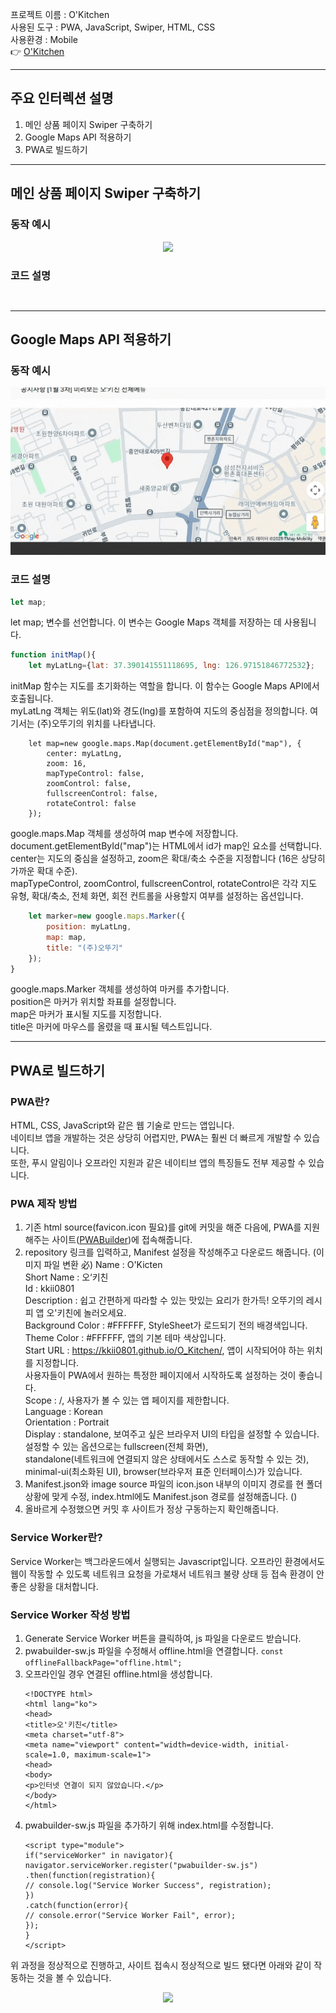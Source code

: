 프로젝트 이름 : O'Kitchen <br />
사용된 도구 : PWA, JavaScript, Swiper, HTML, CSS <br />
사용환경 : Mobile <br />
:point_right: [O'Kitchen](https://kkii0801.github.io/O_Kitchen/)

***

## 주요 인터렉션 설명

1. 메인 상품 페이지 Swiper 구축하기
2. Google Maps API 적용하기
3. PWA로 빌드하기

***

## 메인 상품 페이지 Swiper 구축하기

### 동작 예시
<div align="center"><img src="https://github.com/kkii0801/Readme_files/blob/main/images_2/Okitchen_mainslider.gif?raw=true"></div>

### 코드 설명
``` HTML

```

``` JavaScript

```


***

## Google Maps API 적용하기

### 동작 예시
<div align="center"><img src="https://github.com/kkii0801/Readme_files/blob/main/images_2/Okitchen_map.gif?raw=true"></div>

### 코드 설명
``` JavaScript
let map;
```
let map; 변수를 선언합니다. 이 변수는 Google Maps 객체를 저장하는 데 사용됩니다. <br />
``` JavaScript
function initMap(){
	let myLatLng={lat: 37.390141551118695, lng: 126.97151846772532};
```
initMap 함수는 지도를 초기화하는 역할을 합니다. 이 함수는 Google Maps API에서 호출됩니다. <br />
myLatLng 객체는 위도(lat)와 경도(lng)를 포함하여 지도의 중심점을 정의합니다. 여기서는 (주)오뚜기의 위치를 나타냅니다.
```
	let map=new google.maps.Map(document.getElementById("map"), {
		center: myLatLng,
		zoom: 16,
		mapTypeControl: false,
		zoomControl: false,
		fullscreenControl: false,
		rotateControl: false
	});
```
google.maps.Map 객체를 생성하여 map 변수에 저장합니다. <br />
document.getElementById("map")는 HTML에서 id가 map인 요소를 선택합니다. <br />
center는 지도의 중심을 설정하고, zoom은 확대/축소 수준을 지정합니다 (16은 상당히 가까운 확대 수준). <br />
mapTypeControl, zoomControl, fullscreenControl, rotateControl은 각각 지도 유형, 확대/축소, 전체 화면, 회전 컨트롤을 사용할지 여부를 설정하는 옵션입니다.
``` JavaScript
	let marker=new google.maps.Marker({
		position: myLatLng,
		map: map,
		title: "(주)오뚜기"
	});
}
```
google.maps.Marker 객체를 생성하여 마커를 추가합니다. <br />
position은 마커가 위치할 좌표를 설정합니다. <br /> 
map은 마커가 표시될 지도를 지정합니다. <br />
title은 마커에 마우스를 올렸을 때 표시될 텍스트입니다.
***

## PWA로 빌드하기

### PWA란?
HTML, CSS, JavaScript와 같은 웹 기술로 만드는 앱입니다. <br />
네이티브 앱을 개발하는 것은 상당히 어렵지만, PWA는 훨씬 더 빠르게 개발할 수 있습니다. <br />
또한, 푸시 알림이나 오프라인 지원과 같은 네이티브 앱의 특징들도 전부 제공할 수 있습니다.

### PWA 제작 방법
1. 기존 html source(favicon.icon 필요)를 git에 커밋을 해준 다음에, PWA를 지원해주는 사이트([PWABuilder](https://www.pwabuilder.com/))에 접속해줍니다.
2. repository 링크를 입력하고, Manifest 설정을 작성해주고 다운로드 해줍니다. (이미지 파일 변환 必)
    Name : O'Kicten <br />
    Short Name : 오‘키친 <br />
    Id : kkii0801 <br />
    Description : 쉽고 간편하게 따라할 수 있는 맛있는 요리가 한가득! 오뚜기의 레시피 앱 오'키친에 놀러오세요. <br />
    Background Color : #FFFFFF, StyleSheet가 로드되기 전의 배경색입니다. <br />
    Theme Color : #FFFFFF, 앱의 기본 테마 색상입니다. <br />
    Start URL : https://kkii0801.github.io/O_Kitchen/, 앱이 시작되어야 하는 위치를 지정합니다. <br />
    사용자들이 PWA에서 원하는 특정한 페이지에서 시작하도록 설정하는 것이 좋습니다. <br />
    Scope : /, 사용자가 볼 수 있는 앱 페이지를 제한합니다. <br />
    Language : Korean <br />
    Orientation : Portrait <br />
    Display : standalone, 보여주고 싶은 브라우저 UI의 타입을 설정할 수 있습니다. 설정할 수 있는 옵션으로는 fullscreen(전체 화면), <br />
    standalone(네트워크에 연결되지 않은 상태에서도 스스로 동작할 수 있는 것), minimal-ui(최소화된 UI), browser(브라우저 표준 인터페이스)가 있습니다.
3. Manifest.json와 image source 파일의 icon.json 내부의 이미지 경로를 현 폴더 상황에 맞게 수정, index.html에도 Manifest.json 경로를 설정해줍니다. (<link rel="manifest" href="manifest.json">) <br />
4. 올바르게 수정했으면 커밋 후 사이트가 정상 구동하는지 확인해줍니다.

### Service Worker란? 
Service Worker는 백그라운드에서 실행되는 Javascript입니다. 오프라인 환경에서도 웹이 작동할 수 있도록 네트워크 요청을 가로채서 네트워크 불량 상태 등 접속 환경이 안 좋은 상황을 대처합니다.<br /> 

### Service Worker 작성 방법
1. Generate Service Worker 버튼을 클릭하여, js 파일을 다운로드 받습니다.
2. pwabuilder-sw.js 파일을 수정해서 offline.html을 연결합니다.
   ```const offlineFallbackPage="offline.html";```
3. 오프라인일 경우 연결된 offline.html을 생성합니다.
   ```
   <!DOCTYPE html>
   <html lang="ko">
   <head>
   <title>오'키친</title>
   <meta charset="utf-8">
   <meta name="viewport" content="width=device-width, initial-scale=1.0, maximum-scale=1">
   <head>
   <body>
   <p>인터넷 연결이 되지 않았습니다.</p>
   </body>
   </html>
   ```
4. pwabuilder-sw.js 파일을 추가하기 위해 index.html를 수정합니다.
   ```
   <script type="module">
   if("serviceWorker" in navigator){
   navigator.serviceWorker.register("pwabuilder-sw.js")
   .then(function(registration){
   // console.log("Service Worker Success", registration);
   })
   .catch(function(error){
   // console.error("Service Worker Fail", error);
   });
   }
   </script>
   ```
위 과정을 정상적으로 진행하고, 사이트 접속시 정상적으로 빌드 됐다면 아래와 같이 작동하는 것을 볼 수 있습니다.
<div align="center"><img src="https://github.com/kkii0801/Readme_files/blob/main/images_2/OKitchen_PWA.PNG?raw=true"></div>

